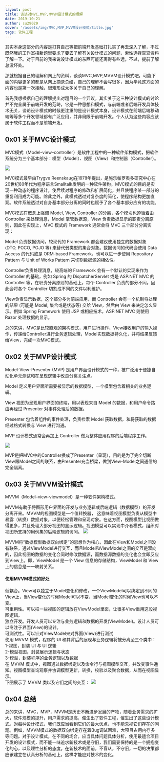 ```yaml
---
layout: post
title: 谈谈对MVC,MVP,MVVM设计模式的理解
date: 2019-10-21
author: su29029
cover: '/assets/img/MVC,MVP,MVVM设计模式/title.jpg'
tags: 软件工程
---
```



其实本身这部分的内容是打算自己等把前端开发基础打扎实了再去深入了解，不过既然我的工作室招新题里要求了要去了解有关设计模式的问题，索性选择查查资料了解一下。对于目前的我来说设计模式的东西可能还离得有些远，不过，提前了解总没坏处。

那就根据自己的理解和网上的资料，谈谈MVC,MVP,MVVM设计模式吧。可能下面的内容更多的都是从网上摘录总结，自己的理解不会写很多，因为毕竟这方面的内容也是第一次接触，很难形成太多关于自己的理解。

首先我想根据自己的理解提出对题目的一个异议，其实关于这三种设计模式的讨论并不完全属于前端开发的范畴，它是一种思想和模式，与前端或者后端开发具体技术无关，谈论设计模式的时候更注重的是设计模式本身，设计模式在前端后端移动端等等多个开发领域都有广泛应用，并非局限于前端开发。个人认为这些内容应该属于软件工程而不是前端开发。

## 0x01 关于MVC设计模式
MVC模式（Model–view–controller）是软件工程中的一种软件架构模式，把软件系统分为三个基本部分：模型（Model）、视图（View）和控制器（Controller）。

![]('../assets/img/MVC,MVP,MVVM设计模式/MVC设计模式.jpg')

MVC模式最早由Trygve Reenskaug在1978年提出，是施乐帕罗奥多研究中心在20世纪80年代为程序语言Smalltalk发明的一种软件架构。MVC模式的目的是实现一种动态的程序设计，使后续对程序的修改和扩展简化，并且使程序某一部分的重复利用成为可能。除此之外，此模式透过对复杂度的简化，使程序结构更加直观。软件系统透过对自身基本部分分离的同时也赋予了各个基本部分应有的功能。

MVC模式在概念上强调 Model, View, Controller 的分离，各个模块也遵循着由 Controller 来处理消息，Model 掌管数据源，View 负责数据显示的职责分离原则，因此在实现上，MVC 模式的 Framework 通常会将 MVC 三个部分分离实现：  

Model 负责数据访问，较现代的 Framework 都会建议使用独立的数据对象 (DTO, POCO, POJO 等) 来替代弱类型的集合对象。数据访问的代码会使用 Data Access 的代码或是 ORM-based Framework，也可以进一步使用 Repository Pattern 与 Unit of Works Pattern 来切割数据源的相依性。

Controller负责处理消息，较高端的 Framework 会有一个默认的实现来作为 Controller 的基础，例如 Spring 的 DispatcherServlet 或是 ASP.NET MVC 的 Controller 等，在职责分离原则的基础上，每个 Controller 负责的部分不同，因此会将各个 Controller 切割成不同的文件以利维护。

View负责显示数据，这个部分多为前端应用，而 Controller 会有一个机制将处理的结果 (可能是 Model, 集合或是状态等) 交给 View，然后由 View 来决定怎么显示。例如 Spring Framework 使用 JSP 或相应技术，ASP.NET MVC 则使用 Razor 处理数据的显示。

总的来讲，MVC是比较直观的架构模式，用户进行操作，View接收用户的输入操作，传递给Controller进行业务逻辑处理，Model实现数据持久化，并将结果反馈给View，完成一次MVC模式。

## 0x02 关于MVP设计模式
Model-View-Presenter (MVP) 是用户界面设计模式的一种，被广泛用于便捷自动化单元测试和在呈现逻辑中改良分离关注点。

Model 定义用户界面所需要被显示的数据模型，一个模型包含着相关的业务逻辑。

View 视图为呈现用户界面的终端，用以表现来自 Model 的数据，和用户命令路由再经过 Presenter 对事件处理后的数据。

Presenter 包含着组件的事件处理，负责检索 Model 获取数据，和将获取的数据经过格式转换与 View 进行沟通。

MVP 设计模式通常会再加上 Controller 做为整体应用程序的后端程序工作。

![]('../assets/img/MVC,MVP,MVVM设计模式/MVP设计模式.jpg')

MVP是把MVC中的Controller换成了Presenter（呈现），目的是为了完全切断View跟Model之间的联系，由Presenter充当桥梁，做到View-Model之间通信的完全隔离。

## 0x03 关于MVVM设计模式
MVVM（Model–view–viewmodel）是一种软件架构模式。

MVVM有助于将图形用户界面的开发与业务逻辑或后端逻辑（数据模型）的开发分离开来。MVVM的视图模型是一个值转换器， 这意味着视图模型负责从模型中暴露（转换）数据对象，以便轻松管理和呈现对象。在这方面，视图模型比视图做得更多，并且处理大部分视图的显示逻辑。视图模型可以实现中介者模式，组织对视图所支持的用例集的后端逻辑的访问。
![]('../assets/img/MVC,MVP,MVVM设计模式/MVVM设计模式1.jpg')

MVVM将“数据模型数据双向绑定”的思想作为核心，因此在View和Model之间没有联系，通过ViewModel进行交互，而且Model和ViewModel之间的交互是双向的，因此视图的数据的变化会同时修改数据源，而数据源数据的变化也会立即反应到View上。即，ViewModel 是一个 View 信息的存储结构，ViewModel 和 View 上的信息是一一映射关系。

 #### 使用MVVM模式的好处
低耦合。View可以独立于Model变化和修改，一个ViewModel可以绑定到不同的View上，当View变化的时候Model可以不变，当Model变化的时候View也可以不变。    
可重用性。可以把一些视图的逻辑放在ViewModel里面，让很多View重用这段视图逻辑。      
独立开发。开发人员可以专注与业务逻辑和数据的开发(ViewModel)。设计人员可以专注于界面(View)的设计。     
可测试性。可以针对ViewModel来对界面(View)进行测试   
使用 MVVM 模式，程序的 UI 和其背后的展现与业务逻辑将被分离至三个类中：    
1-视图，封装 UI 与 UI 逻辑    
2-模型视图，封装展示逻辑与状态    
3-模型，封装程序的业务逻辑以及数据    
在 MVVM 模式中，视图通过数据绑定以及命令行与视图模型交互，并改变事件通知。视图模型查询观察并协调模型更新，转换，校验以及聚合数据，从而在视图显示。   
下图展示了 MVVM 类以及它们之间的交互：
![]('../assets/img/MVC,MVP,MVVM设计模式/MVVM设计模式2.jpg')

## 0x04 总结
总的来讲，MVC，MVP，MVVM是历史不断进步发展的产物，随着业务需求的扩大，软件规模的提升，用户需求的提高，催生出了软件工程，催生出了这些设计模式。对每种设计模式，我们既应当看到它们的最大优点，也不能忽视它们存在的问题。例如，MVVM模式的数据双向绑定存在着Bug调试困难，大项目占用内存多等问题。对于设计模式，在不同的场合，应当具体问题具体分析，使用最适合项目开发的设计模式，而不能一味追求新技术或是守旧，我们需要保持的是一个拥抱变化的心，以及理性分析的态度。在新技术的面前，不盲从，不守旧，一切的决策都应该建立在认真分析的基础上，这样才能应对技术的变化。



